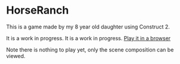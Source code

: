 HorseRanch
==========

This is a game made by my 8 year old daughter using Construct 2.

It is a work in progress. It is a work in progress. [Play it in a browser](https://dl.dropboxusercontent.com/u/33122639/HorseRanch/index.html)

Note there is nothing to play yet, only the scene composition can be viewed.
